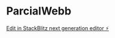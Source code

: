 # ParcialWebb

[Edit in StackBlitz next generation editor ⚡️](https://stackblitz.com/~/github.com/Rocazzz/ParcialWebb)